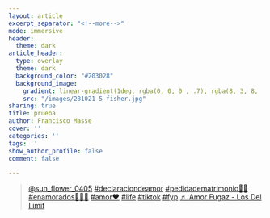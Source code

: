 ```yaml
---
layout: article
excerpt_separator: "<!--more-->"
mode: immersive
header:
  theme: dark
article_header:
  type: overlay
  theme: dark
  background_color: "#203028"
  background_image:
    gradient: linear-gradient(1deg, rgba(0, 0, 0 , .7), rgba(8, 3, 8, .9))
    src: "/images/281021-5-fisher.jpg"
sharing: true
title: prueba
author: Francisco Masse
cover: ''
categories: ''
tags: ''
show_author_profile: false
comment: false

---
```

<blockquote class="tiktok-embed" cite="[https://www.tiktok.com/@sun_flower_0405/video/7072132600483073285](https://www.tiktok.com/@sun_flower_0405/video/7072132600483073285 "https://www.tiktok.com/@sun_flower_0405/video/7072132600483073285")" data-video-id="7072132600483073285" style="max-width: 605px;min-width: 325px;" > <section> <a target="_blank" title="@sun_flower_0405" href="[https://www.tiktok.com/@sun_flower_0405](https://www.tiktok.com/@sun_flower_0405 "https://www.tiktok.com/@sun_flower_0405")">@sun_flower_0405</a> <a title="declaraciondeamor" target="_blank" href="[https://www.tiktok.com/tag/declaraciondeamor](https://www.tiktok.com/tag/declaraciondeamor "https://www.tiktok.com/tag/declaraciondeamor")">#declaraciondeamor</a> <a title="pedidadematrimonio💍💏" target="_blank" href="[https://www.tiktok.com/tag/pedidadematrimonio%F0%9F%92%8D%F0%9F%92%8F](https://www.tiktok.com/tag/pedidadematrimonio%F0%9F%92%8D%F0%9F%92%8F "https://www.tiktok.com/tag/pedidadematrimonio%F0%9F%92%8D%F0%9F%92%8F")">#pedidadematrimonio💍💏</a> <a title="enamorados💞💓🥰" target="_blank" href="[https://www.tiktok.com/tag/enamorados%F0%9F%92%9E%F0%9F%92%93%F0%9F%A5%B0](https://www.tiktok.com/tag/enamorados%F0%9F%92%9E%F0%9F%92%93%F0%9F%A5%B0 "https://www.tiktok.com/tag/enamorados%F0%9F%92%9E%F0%9F%92%93%F0%9F%A5%B0")">#enamorados💞💓🥰</a> <a title="amor❤️" target="_blank" href="[https://www.tiktok.com/tag/amor%E2%9D%A4%EF%B8%8F](https://www.tiktok.com/tag/amor%E2%9D%A4%EF%B8%8F "https://www.tiktok.com/tag/amor%E2%9D%A4%EF%B8%8F")">#amor❤️</a> <a title="life" target="_blank" href="[https://www.tiktok.com/tag/life](https://www.tiktok.com/tag/life "https://www.tiktok.com/tag/life")">#life</a> <a title="tiktok" target="_blank" href="[https://www.tiktok.com/tag/tiktok](https://www.tiktok.com/tag/tiktok "https://www.tiktok.com/tag/tiktok")">#tiktok</a> <a title="fyp" target="_blank" href="[https://www.tiktok.com/tag/fyp](https://www.tiktok.com/tag/fyp "https://www.tiktok.com/tag/fyp")">#fyp</a> <a target="_blank" title="♬ Amor Fugaz - Los Del Limit" href="[https://www.tiktok.com/music/Amor-Fugaz-6964924733708044289](https://www.tiktok.com/music/Amor-Fugaz-6964924733708044289 "https://www.tiktok.com/music/Amor-Fugaz-6964924733708044289")">♬ Amor Fugaz - Los Del Limit</a> </section> </blockquote> <script async src="[https://www.tiktok.com/embed.js](https://www.tiktok.com/embed.js "https://www.tiktok.com/embed.js")"></script>